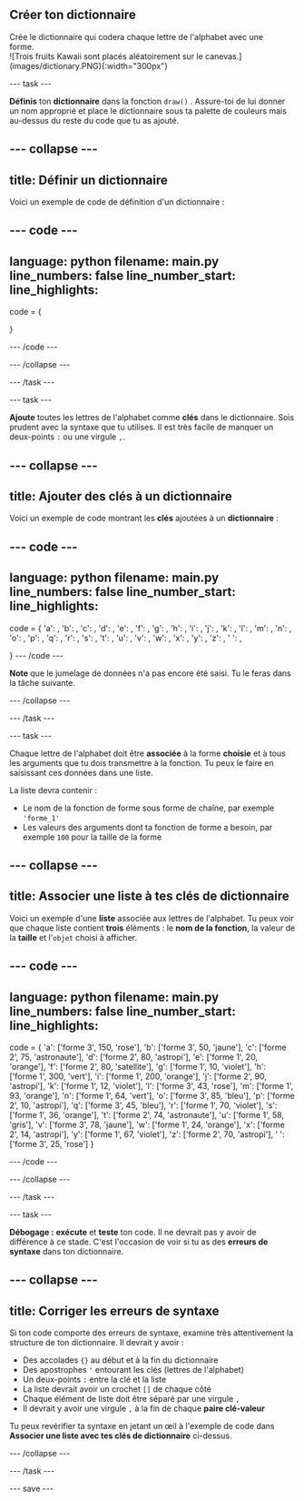 ## Créer ton dictionnaire

<div style="display: flex; flex-wrap: wrap">
<div style="flex-basis: 200px; flex-grow: 1; margin-right: 15px;">
Crée le dictionnaire qui codera chaque lettre de l'alphabet avec une forme. 
</div>
<div>
![Trois fruits Kawaii sont placés aléatoirement sur le canevas.](images/dictionary.PNG){:width="300px"}
</div>
</div>

--- task ---

**Définis** ton **dictionnaire** dans la fonction `draw()` . Assure-toi de lui donner un nom approprié et place le dictionnaire sous ta palette de couleurs mais au-dessus du reste du code que tu as ajouté.

--- collapse ---
---
title: Définir un dictionnaire
---
Voici un exemple de code de définition d'un dictionnaire :

--- code ---
---
language: python
filename: main.py
line_numbers: false
line_number_start: 
line_highlights: 
---
code = {

}

--- /code ---

--- /collapse ---

--- /task ---

--- task ---

**Ajoute** toutes les lettres de l'alphabet comme **clés** dans le dictionnaire. Sois prudent avec la syntaxe que tu utilises. Il est très facile de manquer un deux-points `:` ou une virgule `,`.

--- collapse ---
---
title: Ajouter des clés à un dictionnaire
---
Voici un exemple de code montrant les **clés** ajoutées à un **dictionnaire** :

--- code ---
---
language: python
filename: main.py
line_numbers: false
line_number_start: 
line_highlights: 
---
code = {
    'a': ,
    'b': ,
    'c': ,
    'd': ,
    'e': ,
    'f': ,
    'g': ,
    'h': ,
    'i': ,
    'j': ,
    'k': ,
    'l': ,
    'm': ,
    'n': ,
    'o': ,
    'p': ,
    'q': ,
    'r': ,
    's': ,
    't': ,
    'u': ,
    'v': ,
    'w': ,
    'x': ,
    'y': ,
    'z': ,
    ' ': ,
    
}
--- /code ---

**Note** que le jumelage de données n'a pas encore été saisi. Tu le feras dans la tâche suivante.

--- /collapse ---

--- /task ---

--- task ---

Chaque lettre de l'alphabet doit être **associée** à la forme **choisie** et à tous les arguments que tu dois transmettre à la fonction. Tu peux le faire en saisissant ces données dans une liste.

La liste devra contenir :
+ Le nom de la fonction de forme sous forme de chaîne, par exemple `'forme_1'`
+ Les valeurs des arguments dont ta fonction de forme a besoin, par exemple `100` pour la taille de la forme

--- collapse ---
---
title: Associer une liste à tes clés de dictionnaire
---

Voici un exemple d'une **liste** associée aux lettres de l'alphabet. Tu peux voir que chaque liste contient **trois** éléments : le **nom de la fonction**, la valeur de la **taille** et l'`objet` choisi à afficher.

--- code ---
---
language: python
filename: main.py
line_numbers: false
line_number_start: 
line_highlights: 
---
  code = {
    'a': ['forme 3', 150, 'rose'],
    'b': ['forme 3', 50, 'jaune'],
    'c': ['forme 2', 75, 'astronaute'],
    'd': ['forme 2', 80, 'astropi'],
    'e': ['forme 1', 20, 'orange'],
    'f': ['forme 2', 80, 'satellite'],
    'g': ['forme 1', 10, 'violet'],
    'h': ['forme 1', 300, 'vert'],
    'i': ['forme 1', 200, 'orange'],
    'j': ['forme 2', 90, 'astropi'],
    'k': ['forme 1', 12, 'violet'],
    'l': ['forme 3', 43, 'rose'],
    'm': ['forme 1', 93, 'orange'],
    'n': ['forme 1', 64, 'vert'],
    'o': ['forme 3', 85, 'bleu'],
    'p': ['forme 2', 10, 'astropi'],
    'q': ['forme 3', 45, 'bleu'],
    'r': ['forme 1', 70, 'violet'],
    's': ['forme 1', 36, 'orange'],
    't': ['forme 2', 74, 'astronaute'],
    'u': ['forme 1', 58, 'gris'],
    'v': ['forme 3', 78, 'jaune'],
    'w': ['forme 1', 24, 'orange'],
    'x': ['forme 2', 14, 'astropi'],
    'y': ['forme 1', 67, 'violet'],
    'z': ['forme 2', 70, 'astropi'],
    ' ': ['forme 3', 25, 'rose']
}

--- /code ---


--- /collapse ---

--- /task ---

--- task ---

**Débogage :** **exécute** et **teste** ton code. Il ne devrait pas y avoir de différence à ce stade. C'est l'occasion de voir si tu as des **erreurs de syntaxe** dans ton dictionnaire.

--- collapse ---
---
title: Corriger les erreurs de syntaxe
---

Si ton code comporte des erreurs de syntaxe, examine très attentivement la structure de ton dictionnaire. Il devrait y avoir :
+ Des accolades `{}` au début et à la fin du dictionnaire
+ Des apostrophes `'` entourant les clés (lettres de l'alphabet)
+ Un deux-points `:` entre la clé et la liste
+ La liste devrait avoir un crochet `[]` de chaque côté
+ Chaque élément de liste doit être séparé par une virgule `,`
+ Il devrait y avoir une virgule `,` à la fin de chaque **paire clé-valeur**

Tu peux revérifier ta syntaxe en jetant un œil à l'exemple de code dans **Associer une liste avec tes clés de dictionnaire** ci-dessus.


--- /collapse ---

--- /task ---


--- save ---
